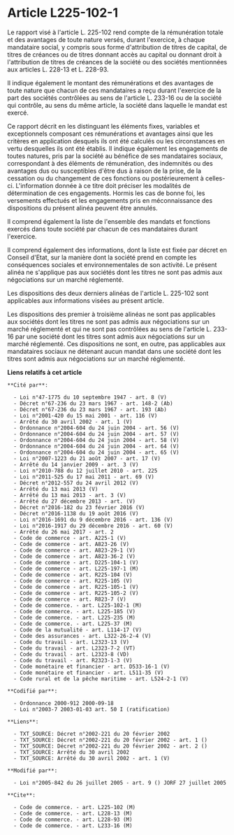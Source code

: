 # Article L225-102-1

Le rapport visé à l'article L. 225-102 rend compte de la rémunération totale et des avantages de toute nature versés, durant
l'exercice, à chaque mandataire social, y compris sous forme d'attribution de titres de capital, de titres de créances ou de
titres donnant accès au capital ou donnant droit à l'attribution de titres de créances de la société ou des sociétés
mentionnées aux articles L. 228-13 et L. 228-93.

Il indique également le montant des rémunérations et des avantages de toute nature que chacun de ces mandataires a reçu
durant l'exercice de la part des sociétés contrôlées au sens de l'article L. 233-16 ou de la société qui contrôle, au sens du
même article, la société dans laquelle le mandat est exercé.

Ce rapport décrit en les distinguant les éléments fixes, variables et exceptionnels composant ces rémunérations et avantages
ainsi que les critères en application desquels ils ont été calculés ou les circonstances en vertu desquelles ils ont été
établis. Il indique également les engagements de toutes natures, pris par la société au bénéfice de ses mandataires sociaux,
correspondant à des éléments de rémunération, des indemnités ou des avantages dus ou susceptibles d'être dus à raison de la
prise, de la cessation ou du changement de ces fonctions ou postérieurement à celles-ci. L'information donnée à ce titre doit
préciser les modalités de détermination de ces engagements. Hormis les cas de bonne foi, les versements effectués et les
engagements pris en méconnaissance des dispositions du présent alinéa peuvent être annulés.

Il comprend également la liste de l'ensemble des mandats et fonctions exercés dans toute société par chacun de ces
mandataires durant l'exercice.

Il comprend également des informations, dont la liste est fixée par décret en Conseil d'Etat, sur la manière dont la société
prend en compte les conséquences sociales et environnementales de son activité. Le présent alinéa ne s'applique pas aux
sociétés dont les titres ne sont pas admis aux négociations sur un marché réglementé.

Les dispositions des deux derniers alinéas de l'article L. 225-102 sont applicables aux informations visées au présent
article.

Les dispositions des premier à troisième alinéas ne sont pas applicables aux sociétés dont les titres ne sont pas admis aux
négociations sur un marché réglementé et qui ne sont pas contrôlées au sens de l'article L. 233-16 par une société dont les
titres sont admis aux négociations sur un marché réglementé. Ces dispositions ne sont, en outre, pas applicables aux
mandataires sociaux ne détenant aucun mandat dans une société dont les titres sont admis aux négociations sur un marché
réglementé.

**Liens relatifs à cet article**

	**Cité par**:

	  - Loi n°47-1775 du 10 septembre 1947 - art. 8 (V)
	  - Décret n°67-236 du 23 mars 1967 - art. 148-2 (Ab)
	  - Décret n°67-236 du 23 mars 1967 - art. 193 (Ab)
	  - Loi n°2001-420 du 15 mai 2001 - art. 116 (V)
	  - Arrêté du 30 avril 2002 - art. 1 (V)
	  - Ordonnance n°2004-604 du 24 juin 2004 - art. 56 (V)
	  - Ordonnance n°2004-604 du 24 juin 2004 - art. 57 (V)
	  - Ordonnance n°2004-604 du 24 juin 2004 - art. 58 (V)
	  - Ordonnance n°2004-604 du 24 juin 2004 - art. 64 (V)
	  - Ordonnance n°2004-604 du 24 juin 2004 - art. 65 (V)
	  - Loi n°2007-1223 du 21 août 2007 - art. 17 (V)
	  - Arrêté du 14 janvier 2009 - art. 3 (V)
	  - Loi n°2010-788 du 12 juillet 2010 - art. 225
	  - Loi n°2011-525 du 17 mai 2011 - art. 69 (V)
	  - Décret n°2012-557 du 24 avril 2012 (V)
	  - Arrêté du 13 mai 2013 (V)
	  - Arrêté du 13 mai 2013 - art. 3 (V)
	  - Arrêté du 27 décembre 2013 - art. (V)
	  - Décret n°2016-182 du 23 février 2016 (V)
	  - Décret n°2016-1138 du 19 août 2016 (V)
	  - Loi n°2016-1691 du 9 décembre 2016 - art. 136 (V)
	  - Loi n°2016-1917 du 29 décembre 2016 - art. 60 (V)
	  - Arrêté du 26 mai 2017 - art. 2
	  - Code de commerce - art. A225-1 (V)
	  - Code de commerce - art. A823-26 (V)
	  - Code de commerce - art. A823-29-1 (V)
	  - Code de commerce - art. A823-36-2 (V)
	  - Code de commerce - art. D225-104-1 (V)
	  - Code de commerce - art. L225-197-1 (M)
	  - Code de commerce - art. R225-104 (V)
	  - Code de commerce - art. R225-105 (V)
	  - Code de commerce - art. R225-105-1 (V)
	  - Code de commerce - art. R225-105-2 (V)
	  - Code de commerce - art. R823-7 (V)
	  - Code de commerce. - art. L225-102-1 (M)
	  - Code de commerce. - art. L225-185 (V)
	  - Code de commerce. - art. L225-235 (M)
	  - Code de commerce. - art. L225-37 (M)
	  - Code de la mutualité - art. L114-17 (V)
	  - Code des assurances - art. L322-26-2-4 (V)
	  - Code du travail - art. L2323-13 (V)
	  - Code du travail - art. L2323-7-2 (VT)
	  - Code du travail - art. L2323-8 (VD)
	  - Code du travail - art. R2323-1-3 (V)
	  - Code monétaire et financier - art. D533-16-1 (V)
	  - Code monétaire et financier - art. L511-35 (V)
	  - Code rural et de la pêche maritime - art. L524-2-1 (V)

	**Codifié par**:

	  - Ordonnance 2000-912 2000-09-18
	  - Loi n°2003-7 2003-01-03 art. 50 I (ratification)

	**Liens**:

	  - TXT_SOURCE: Décret n°2002-221 du 20 février 2002
	  - TXT_SOURCE: Décret n°2002-221 du 20 février 2002 - art. 1 ()
	  - TXT_SOURCE: Décret n°2002-221 du 20 février 2002 - art. 2 ()
	  - TXT_SOURCE: Arrêté du 30 avril 2002
	  - TXT_SOURCE: Arrêté du 30 avril 2002 - art. 1 (V)

	**Modifié par**:

	  - Loi n°2005-842 du 26 juillet 2005 - art. 9 () JORF 27 juillet 2005

	**Cite**:

	  - Code de commerce. - art. L225-102 (M)
	  - Code de commerce. - art. L228-13 (M)
	  - Code de commerce. - art. L228-93 (M)
	  - Code de commerce. - art. L233-16 (M)
